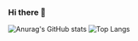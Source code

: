 ### Hi there 👋

<!--
**gitthathonor/gitthathonor** is a ✨ _special_ ✨ repository because its `README.md` (this file) appears on your GitHub profile.

Here are some ideas to get you started:

- 🔭 I’m currently working on ...
- 🌱 I’m currently learning ...
- 👯 I’m looking to collaborate on ...
- 🤔 I’m looking for help with ...
- 💬 Ask me about ...
- 📫 How to reach me: ...
- 😄 Pronouns: ...
- ⚡ Fun fact: ...
-->

![Anurag's GitHub stats](https://github-readme-stats.vercel.app/api?username=gitthathonor&theme=blueberry&show_icons=true&width=200&height=100)
![Top Langs](https://github-readme-stats.vercel.app/api/top-langs/?username=gitthathonor&layout=compact&theme=blueberry&width=200&height=100)

